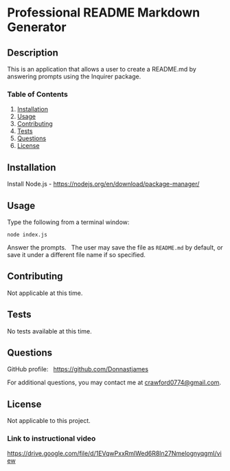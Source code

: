 # Professional README Markdown Generator

 ## Description
This is an application that allows a user to create a README.md by answering prompts using the Inquirer package.
  
### Table of Contents

1.  [Installation](#Installation)
2.  [Usage](#Usage)
3.  [Contributing](#Contributing)
4.  [Tests](#Tests)
5.  [Questions](#Questions)
6.  [License](#License)

## Installation
Install Node.js - https://nodejs.org/en/download/package-manager/

## Usage
Type the following from a terminal window:

```node index.js```

Answer the prompts.&nbsp;&nbsp;  The user may save the file as `README.md` by default, or save it under a different file name if so specified.

## Contributing
Not applicable at this time.

## Tests
No tests available at this time.

## Questions
GitHub profile:&nbsp;&nbsp; https://github.com/Donnastjames

For additional questions, you may contact me at crawford0774@gmail.com.

## License
Not applicable to this project.

### Link to instructional video
https://drive.google.com/file/d/1EVqwPxxRmlWed6R8ln27NmelognyqgmI/view
